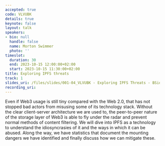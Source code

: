 ```yaml
---
accepted: true
code: VLVUBK
details: true
keynote: false
layout: talk
speakers:
- bio: null
  handle: false
  name: Morton Swimmer
  photo: ''
timeslot:
  duration: 30
  end: 2023-10-15 12:00:00+02:00
  start: 2023-10-15 11:30:00+02:00
title: Exploring IPFS threats
track: 1
slides_uri: /files/slides/001-04_VLVUBK - Exploring IPFS Threats - BSidesMunich.pdf
recording_uri: 
---
```


Even if Web3 usage is still tiny compared with the Web 2.0, that has not stopped bad actors from misusing some of its technology stack.
Without the clear client-server architecture we are used to, the peer-to-peer nature of the storage layer of Web3 is able to fly under the radar and prevent normal methods of content filtering.
We will dive into IPFS as a technology to understand the idiosyncrasies of it and the ways in which it can be abused.
Along the way, we have statistics that document the mounting dangers we have identified and finally discuss how we can mitigate these.